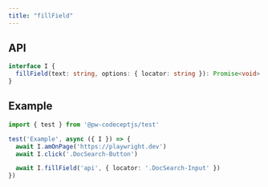 ```yaml
---
title: "fillField"
---
```


## API

```typescript
interface I {
  fillField(text: string, options: { locator: string }): Promise<void>
}
```

## Example

```typescript
import { test } from '@pw-codeceptjs/test'

test('Example', async ({ I }) => {
  await I.amOnPage('https://playwright.dev')
  await I.click('.DocSearch-Button')

  await I.fillField('api', { locator: '.DocSearch-Input' })
})
```
